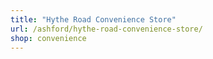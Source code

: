 ```yaml
---
title: "Hythe Road Convenience Store"
url: /ashford/hythe-road-convenience-store/
shop: convenience
---
```

